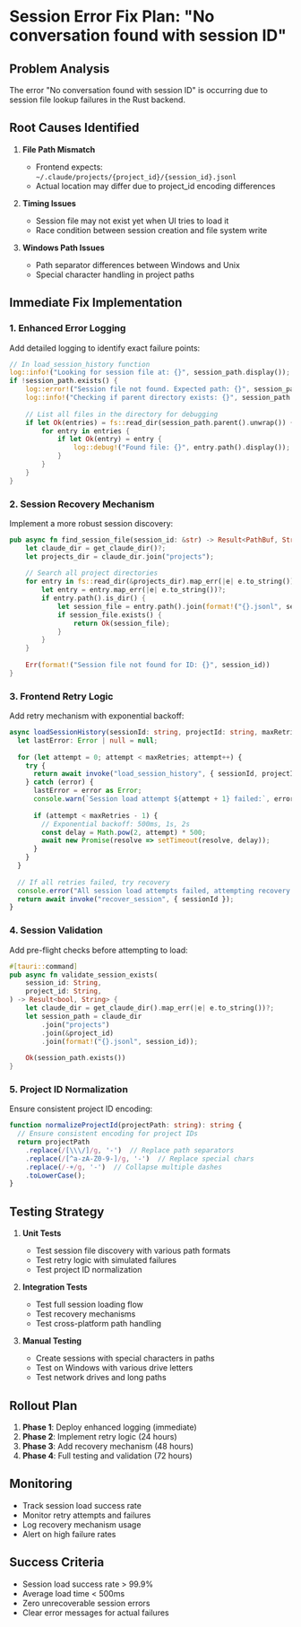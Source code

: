 # Session Error Fix Plan: "No conversation found with session ID"

## Problem Analysis

The error "No conversation found with session ID" is occurring due to session file lookup failures in the Rust backend.

## Root Causes Identified

1. **File Path Mismatch**
   - Frontend expects: `~/.claude/projects/{project_id}/{session_id}.jsonl`
   - Actual location may differ due to project_id encoding differences

2. **Timing Issues**
   - Session file may not exist yet when UI tries to load it
   - Race condition between session creation and file system write

3. **Windows Path Issues**
   - Path separator differences between Windows and Unix
   - Special character handling in project paths

## Immediate Fix Implementation

### 1. Enhanced Error Logging

Add detailed logging to identify exact failure points:

```rust
// In load_session_history function
log::info!("Looking for session file at: {}", session_path.display());
if !session_path.exists() {
    log::error!("Session file not found. Expected path: {}", session_path.display());
    log::info!("Checking if parent directory exists: {}", session_path.parent().unwrap().display());
    
    // List all files in the directory for debugging
    if let Ok(entries) = fs::read_dir(session_path.parent().unwrap()) {
        for entry in entries {
            if let Ok(entry) = entry {
                log::debug!("Found file: {}", entry.path().display());
            }
        }
    }
}
```

### 2. Session Recovery Mechanism

Implement a more robust session discovery:

```rust
pub async fn find_session_file(session_id: &str) -> Result<PathBuf, String> {
    let claude_dir = get_claude_dir()?;
    let projects_dir = claude_dir.join("projects");
    
    // Search all project directories
    for entry in fs::read_dir(&projects_dir).map_err(|e| e.to_string())? {
        let entry = entry.map_err(|e| e.to_string())?;
        if entry.path().is_dir() {
            let session_file = entry.path().join(format!("{}.jsonl", session_id));
            if session_file.exists() {
                return Ok(session_file);
            }
        }
    }
    
    Err(format!("Session file not found for ID: {}", session_id))
}
```

### 3. Frontend Retry Logic

Add retry mechanism with exponential backoff:

```typescript
async loadSessionHistory(sessionId: string, projectId: string, maxRetries = 3): Promise<any[]> {
  let lastError: Error | null = null;
  
  for (let attempt = 0; attempt < maxRetries; attempt++) {
    try {
      return await invoke("load_session_history", { sessionId, projectId });
    } catch (error) {
      lastError = error as Error;
      console.warn(`Session load attempt ${attempt + 1} failed:`, error);
      
      if (attempt < maxRetries - 1) {
        // Exponential backoff: 500ms, 1s, 2s
        const delay = Math.pow(2, attempt) * 500;
        await new Promise(resolve => setTimeout(resolve, delay));
      }
    }
  }
  
  // If all retries failed, try recovery
  console.error("All session load attempts failed, attempting recovery...");
  return await invoke("recover_session", { sessionId });
}
```

### 4. Session Validation

Add pre-flight checks before attempting to load:

```rust
#[tauri::command]
pub async fn validate_session_exists(
    session_id: String,
    project_id: String,
) -> Result<bool, String> {
    let claude_dir = get_claude_dir().map_err(|e| e.to_string())?;
    let session_path = claude_dir
        .join("projects")
        .join(&project_id)
        .join(format!("{}.jsonl", session_id));
    
    Ok(session_path.exists())
}
```

### 5. Project ID Normalization

Ensure consistent project ID encoding:

```typescript
function normalizeProjectId(projectPath: string): string {
  // Ensure consistent encoding for project IDs
  return projectPath
    .replace(/[\\\/]/g, '-')  // Replace path separators
    .replace(/[^a-zA-Z0-9-]/g, '-')  // Replace special chars
    .replace(/-+/g, '-')  // Collapse multiple dashes
    .toLowerCase();
}
```

## Testing Strategy

1. **Unit Tests**
   - Test session file discovery with various path formats
   - Test retry logic with simulated failures
   - Test project ID normalization

2. **Integration Tests**
   - Test full session loading flow
   - Test recovery mechanisms
   - Test cross-platform path handling

3. **Manual Testing**
   - Create sessions with special characters in paths
   - Test on Windows with various drive letters
   - Test network drives and long paths

## Rollout Plan

1. **Phase 1**: Deploy enhanced logging (immediate)
2. **Phase 2**: Implement retry logic (24 hours)
3. **Phase 3**: Add recovery mechanism (48 hours)
4. **Phase 4**: Full testing and validation (72 hours)

## Monitoring

- Track session load success rate
- Monitor retry attempts and failures
- Log recovery mechanism usage
- Alert on high failure rates

## Success Criteria

- Session load success rate > 99.9%
- Average load time < 500ms
- Zero unrecoverable session errors
- Clear error messages for actual failures